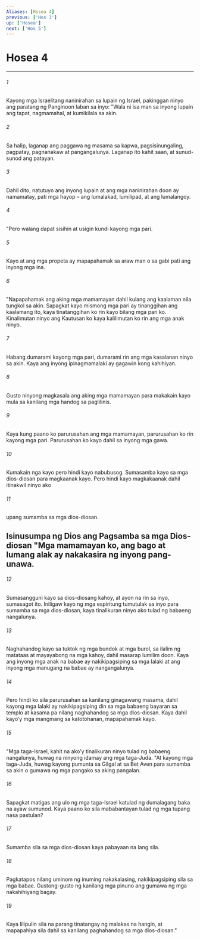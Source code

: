 ```yaml
---
Aliases: [Hosea 4]
previous: ['Hos 3']
up: ['Hosea']
next: ['Hos 5']
---
```

# Hosea 4

***

###### 1
Kayong mga Israelitang naninirahan sa lupain ng Israel, pakinggan ninyo ang paratang ng Panginoon laban sa inyo: "Wala ni isa man sa inyong lupain ang tapat, nagmamahal, at kumikilala sa akin. 

###### 2
Sa halip, laganap ang paggawa ng masama sa kapwa, pagsisinungaling, pagpatay, pagnanakaw at pangangalunya. Laganap ito kahit saan, at sunud-sunod ang patayan. 

###### 3
Dahil dito, natutuyo ang inyong lupain at ang mga naninirahan doon ay namamatay, pati mga hayop – ang lumalakad, lumilipad, at ang lumalangoy. 

###### 4
"Pero walang dapat sisihin at usigin kundi kayong mga pari. 

###### 5
Kayo at ang mga propeta ay mapapahamak sa araw man o sa gabi pati ang inyong mga ina. 

###### 6
"Napapahamak ang aking mga mamamayan dahil kulang ang kaalaman nila tungkol sa akin. Sapagkat kayo mismong mga pari ay tinanggihan ang kaalamang ito, kaya tinatanggihan ko rin kayo bilang mga pari ko. Kinalimutan ninyo ang Kautusan ko kaya kalilimutan ko rin ang mga anak ninyo. 

###### 7
Habang dumarami kayong mga pari, dumarami rin ang mga kasalanan ninyo sa akin. Kaya ang inyong ipinagmamalaki ay gagawin kong kahihiyan. 

###### 8
Gusto ninyong magkasala ang aking mga mamamayan para makakain kayo mula sa kanilang mga handog sa paglilinis. 

###### 9
Kaya kung paano ko parurusahan ang mga mamamayan, parurusahan ko rin kayong mga pari. Parurusahan ko kayo dahil sa inyong mga gawa. 

###### 10
Kumakain nga kayo pero hindi kayo nabubusog. Sumasamba kayo sa mga dios-diosan para magkaanak kayo. Pero hindi kayo magkakaanak dahil itinakwil ninyo ako 

###### 11
upang sumamba sa mga dios-diosan.

## Isinusumpa ng Dios ang Pagsamba sa mga Dios-diosan "Mga mamamayan ko, ang bago at lumang alak ay nakakasira ng inyong pang-unawa. 

###### 12
Sumasangguni kayo sa dios-diosang kahoy, at ayon na rin sa inyo, sumasagot ito. Iniligaw kayo ng mga espiritung tumutulak sa inyo para sumamba sa mga dios-diosan, kaya tinalikuran ninyo ako tulad ng babaeng nangalunya. 

###### 13
Naghahandog kayo sa tuktok ng mga bundok at mga burol, sa ilalim ng matataas at mayayabong na mga kahoy, dahil masarap lumilim doon. Kaya ang inyong mga anak na babae ay nakikipagsiping sa mga lalaki at ang inyong mga manugang na babae ay nangangalunya. 

###### 14
Pero hindi ko sila parurusahan sa kanilang ginagawang masama, dahil kayong mga lalaki ay nakikipagsiping din sa mga babaeng bayaran sa templo at kasama pa nilang naghahandog sa mga dios-diosan. Kaya dahil kayoʼy mga mangmang sa katotohanan, mapapahamak kayo. 

###### 15
"Mga taga-Israel, kahit na akoʼy tinalikuran ninyo tulad ng babaeng nangalunya, huwag na ninyong idamay ang mga taga-Juda. "At kayong mga taga-Juda, huwag kayong pumunta sa Gilgal at sa Bet Aven para sumamba sa akin o gumawa ng mga pangako sa aking pangalan. 

###### 16
Sapagkat matigas ang ulo ng mga taga-Israel katulad ng dumalagang baka na ayaw sumunod. Kaya paano ko sila mababantayan tulad ng mga tupang nasa pastulan? 

###### 17
Sumamba sila sa mga dios-diosan kaya pabayaan na lang sila. 

###### 18
Pagkatapos nilang uminom ng inuming nakakalasing, nakikipagsiping sila sa mga babae. Gustong-gusto ng kanilang mga pinuno ang gumawa ng mga nakahihiyang bagay. 

###### 19
Kaya lilipulin sila na parang tinatangay ng malakas na hangin, at mapapahiya sila dahil sa kanilang paghahandog sa mga dios-diosan."
